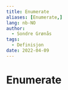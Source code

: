 ```yaml
---
title: Enumerate
aliases: [Enumerate,]
lang: nb-NO
author:
  - Sondre Grønås
tags:
  - Definisjon
date: 2022-04-09
---
```

# Enumerate
